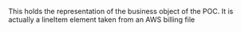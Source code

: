 This holds the representation of the business object of the POC.
It is actually a lineItem element taken from an AWS billing file
